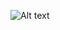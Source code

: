 ![Alt text](https://github.com/caocong2404/AboutMe/blob/main/Honors%20and%20awards/Hornor%20and%20award-01.png)
